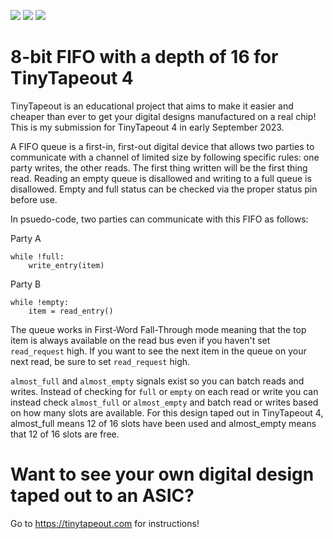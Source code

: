 ![](../../workflows/gds/badge.svg) ![](../../workflows/docs/badge.svg) ![](../../workflows/wokwi_test/badge.svg)

# 8-bit FIFO with a depth of 16 for TinyTapeout 4

TinyTapeout is an educational project that aims to make it easier and cheaper than ever to get your digital designs manufactured on a real chip! This is my submission for TinyTapeout 4 in early September 2023.

A FIFO queue is a first-in, first-out digital device that allows two parties to communicate with a channel of limited size by following specific rules: one party writes, the other reads. The first thing written will be the first thing read. Reading an empty queue is disallowed and writing to a full queue is disallowed. Empty and full status can be checked via the proper status pin before use.

In psuedo-code, two parties can communicate with this FIFO as follows:

Party A
```
while !full:
    write_entry(item)
```

Party B
```
while !empty:
    item = read_entry()
```

The queue works in First-Word Fall-Through mode meaning that the top item is always available on the read bus even
if you haven't set `read_request` high. If you want to see the next item in the queue on your next read, be sure
to set `read_request` high.

`almost_full` and `almost_empty` signals exist so you can batch reads and writes. Instead of checking for
`full` or `empty` on each read or write you can instead check `almost_full` or `almost_empty` and batch read or writes
based on how many slots are available. For this design taped out in TinyTapeout 4, almost_full means 12 of 16 slots
have been used and almost_empty means that 12 of 16 slots are free.


# Want to see your own digital design taped out to an ASIC?
Go to https://tinytapeout.com for instructions!

